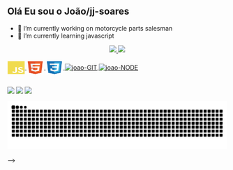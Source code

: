 ## Olá Eu sou o João/jj-soares


- 🔭 I’m currently working on 
motorcycle parts salesman
- 🌱 I’m currently learning javascript 
<div align="center">
  <a href="https://github.com/jj-soares">
  <img height="180em" src="https://github-readme-stats.vercel.app/api?username=jj-soares&show_icons=true&theme=dracula&include_all_commits=true&count_private=true"/>
  <img height="180em" src="https://github-readme-stats.vercel.app/api/top-langs/?username=jj-soares&layout=compact&langs_count=7&theme=dracula"/>
</div>
  
  <div style="display: inline_block"><br>
  <img align="center" alt="joao-Js" height="30" width="40" src="https://raw.githubusercontent.com/devicons/devicon/master/icons/javascript/javascript-plain.svg">
  <img align="center" alt="joao-HTML" height="30" width="40" src="https://raw.githubusercontent.com/devicons/devicon/master/icons/html5/html5-original.svg">
  <img align="center" alt="joao-CSS" height="30" width="40" src="https://raw.githubusercontent.com/devicons/devicon/master/icons/css3/css3-original.svg">
  <img align="center" alt="joao-GIT" height="30" width="40" src="https://img.shields.io/badge/Git-E34F26?style=for-the-badge&logo=git&logoColor=white">
   <img align="center" alt="joao-NODE" height="30" width="40" src="https://img.shields.io/badge/Node.js-43853D?style=for-the-badge&logo=node.js&logoColor=white">
</div>
  
  ##
  
  <div> 
  <a href="https://www.instagram.com/_rapsol/" target="_blank"><img src="https://img.shields.io/badge/-Instagram-%23E4405F?style=for-the-badge&logo=instagram&logoColor=white" target="_blank"></a>
  <a href = "joao.soares.9686@gmail.com"><img src="https://img.shields.io/badge/-Gmail-%23333?style=for-the-badge&logo=gmail&logoColor=white" target="_blank"></a>
  <a href = "https://www.linkedin.com/in/joao-soares-339642215/"><img src="https://img.shields.io/badge/LinkedIn-0077B5?style=for-the-badge&logo=linkedin&logoColor=white" target="_blank"></a>
    
    
  
  ![Snake animation](https://github.com/jj-soares/jj-soares/blob/output/github-contribution-grid-snake.svg)
    
  </div>

  
-->
